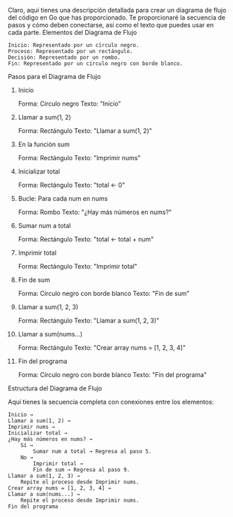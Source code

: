 Claro, aquí tienes una descripción detallada para crear un diagrama de flujo del código en Go que has proporcionado. Te proporcionaré la secuencia de pasos y cómo deben conectarse, así como el texto que puedes usar en cada parte.
Elementos del Diagrama de Flujo

    Inicio: Representado por un círculo negro.
    Proceso: Representado por un rectángulo.
    Decisión: Representado por un rombo.
    Fin: Representado por un círculo negro con borde blanco.

Pasos para el Diagrama de Flujo
1. Inicio

    Forma: Círculo negro
    Texto: "Inicio"

2. Llamar a sum(1, 2)

    Forma: Rectángulo
    Texto: "Llamar a sum(1, 2)"

3. En la función sum

    Forma: Rectángulo
    Texto: "Imprimir nums"

4. Inicializar total

    Forma: Rectángulo
    Texto: "total <- 0"

5. Bucle: Para cada num en nums

    Forma: Rombo
    Texto: "¿Hay más números en nums?"

6. Sumar num a total

    Forma: Rectángulo
    Texto: "total <- total + num"

7. Imprimir total

    Forma: Rectángulo
    Texto: "Imprimir total"

8. Fin de sum

    Forma: Círculo negro con borde blanco
    Texto: "Fin de sum"

9. Llamar a sum(1, 2, 3)

    Forma: Rectángulo
    Texto: "Llamar a sum(1, 2, 3)"

10. Llamar a sum(nums...)

    Forma: Rectángulo
    Texto: "Crear array nums = [1, 2, 3, 4]"

11. Fin del programa

    Forma: Círculo negro con borde blanco
    Texto: "Fin del programa"

Estructura del Diagrama de Flujo

Aquí tienes la secuencia completa con conexiones entre los elementos:

    Inicio →
    Llamar a sum(1, 2) →
    Imprimir nums →
    Inicializar total →
    ¿Hay más números en nums? →
        Sí →
            Sumar num a total → Regresa al paso 5.
        No →
            Imprimir total →
            Fin de sum → Regresa al paso 9.
    Llamar a sum(1, 2, 3) →
        Repite el proceso desde Imprimir nums.
    Crear array nums = [1, 2, 3, 4] →
    Llamar a sum(nums...) →
        Repite el proceso desde Imprimir nums.
    Fin del programa